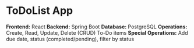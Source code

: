 # ToDoList App

**Frontend:** React 
**Backend:** Spring Boot 
**Database:** PostgreSQL
**Operations:** Create, Read, Update, Delete (CRUD) To-Do items 
**Special Operations:** Add due date, status (completed/pending), filter by status
